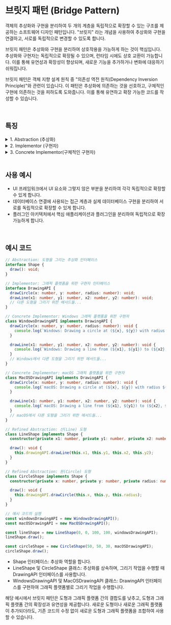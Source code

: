 # 브릿지 패턴 (Bridge Pattern)

객체의 추상화와 구현을 분리하여 두 개의 계층을 독립적으로 확장할 수 있는 구조를 제공하는 소프트웨어 디자인 패턴입니다. "브릿지" 라는 개념을 사용하여 추상화와 구현을 연결하고, 서로를 독립적으로 변경할 수 있도록 합니다.

브릿지 패턴은 추상화와 구현을 분리하여 상호작용을 가능하게 하는 것이 핵심입니다. 추상화와 구현자는 독립적으로 확장될 수 있으며, 런타임 시에도 상호 교환이 가능합니다. 이를 통해 유연성과 확장성이 향상되며, 새로운 기능을 추가하거나 변화에 대응하기 쉬워집니다.

브릿지 패턴은 객체 지향 설계 원칙 중 "의존성 역전 원칙(Dependency Inversion Principle)"와 관련이 있습니다. 이 패턴은 추상화에 의존하는 것을 선호하고, 구체적인 구현에 의존하는 것을 피하도록 도와줍니다. 이를 통해 유연하고 확장 가능한 코드를 작성할 수 있습니다.

</br>

## 특징
<details>
<summary>1. Abstraction (추상화)</summary>
추상화는 클라이언트 코드에서 사용되는 인터페이스를 정의합니다. 이 인터페이스는 구현 세부 정보에 의존하지 않고 추상적인 개념에 초점을 맞춥니다.
</details>

<details>
<summary>2. Implementor (구현자)</summary>
구현자는 추상화에 대한 구현을 제공합니다. 이는 추상화에서 정의한 인터페이스를 구체적으로 구현하는 역할을 합니다.
</details>

<details>
<summary>3. Concrete Implementor(구체적인 구현자)</summary>
구체적인 구현자는 구현자 인터페이스의 실제 구현을 제공합니다. 추상화와 구현자 간의 연결을 구체화합니다.
</details>

</br>

## 사용 예시
- UI 프레임워크에서 UI 요소와 그렇지 않은 부분을 분리하여 각각 독립적으로 확장할 수 있게 합니다.
- 데이터베이스 연결에 사용되는 접근 계층과 실제 데이터베이스 구현을 분리하여 서로를 독립적으로 확장할 수 있게 합니다.
- 플러그인 아키텍처에서 핵심 애플리케이션과 플러그인을 분리하여 독립적으로 확장 가능하게 합니다.

</br>

## 예시 코드

```ts
// Abstraction: 도형을 그리는 추상화 인터페이스
interface Shape {
  draw(): void;
}

// Implementor: 그래픽 플랫폼을 위한 구현자 인터페이스
interface DrawingAPI {
  drawCircle(x: number, y: number, radius: number): void;
  drawLine(x1: number, y1: number, x2: number, y2: number): void;
  // 다른 도형을 그리기 위한 메서드들...
}

// Concrete Implementor: Windows 그래픽 플랫폼을 위한 구현자
class WindowsDrawingAPI implements DrawingAPI {
  drawCircle(x: number, y: number, radius: number): void {
    console.log(`Windows: Drawing a circle at (${x}, ${y}) with radius ${radius}`);
  }

  drawLine(x1: number, y1: number, x2: number, y2: number): void {
    console.log(`Windows: Drawing a line from (${x1}, ${y1}) to (${x2}, ${y2})`);
  }
  // Windows에서 다른 도형을 그리기 위한 메서드들...
}

// Concrete Implementor: macOS 그래픽 플랫폼을 위한 구현자
class MacOSDrawingAPI implements DrawingAPI {
  drawCircle(x: number, y: number, radius: number): void {
    console.log(`macOS: Drawing a circle at (${x}, ${y}) with radius ${radius}`);
  }

  drawLine(x1: number, y1: number, x2: number, y2: number): void {
    console.log(`macOS: Drawing a line from (${x1}, ${y1}) to (${x2}, ${y2})`);
  }
  // macOS에서 다른 도형을 그리기 위한 메서드들...
}

// Refined Abstraction: 선(Line) 도형
class LineShape implements Shape {
  constructor(private x1: number, private y1: number, private x2: number, private y2: number, private drawingAPI: DrawingAPI) {}

  draw(): void {
    this.drawingAPI.drawLine(this.x1, this.y1, this.x2, this.y2);
  }
}

// Refined Abstraction: 원(Circle) 도형
class CircleShape implements Shape {
  constructor(private x: number, private y: number, private radius: number, private drawingAPI: DrawingAPI) {}

  draw(): void {
    this.drawingAPI.drawCircle(this.x, this.y, this.radius);
  }
}

// 예시 코드의 실행
const windowsDrawingAPI = new WindowsDrawingAPI();
const macOSDrawingAPI = new MacOSDrawingAPI();

const lineShape = new LineShape(0, 0, 100, 100, windowsDrawingAPI);
lineShape.draw();

const circleShape = new CircleShape(50, 50, 30, macOSDrawingAPI);
circleShape.draw();
```

- Shape 인터페이스: 추상화 역할을 합니다. 
- LineShape 및 CircleShape 클래스: 추상화를 상속하며, 그리기 작업을 수행할 때 DrawingAPI 인터페이스를 사용합니다. 
- WindowsDrawingAPI 및 MacOSDrawingAPI 클래스: DrawingAPI 인터페이스를 구현하여 그래픽 플랫폼별로 그리기 작업을 수행합니다.
  
해당 예시에서 브릿지 패턴은 도형과 그래픽 플랫폼 간의 결합도를 낮추고, 도형과 그래픽 플랫폼 간의 확장성과 유연성을 제공합니다. 새로운 도형이나 새로운 그래픽 플랫폼이 추가되더라도, 기존 코드의 수정 없이 새로운 도형과 그래픽 플랫폼을 조합하여 사용할 수 있습니다.
